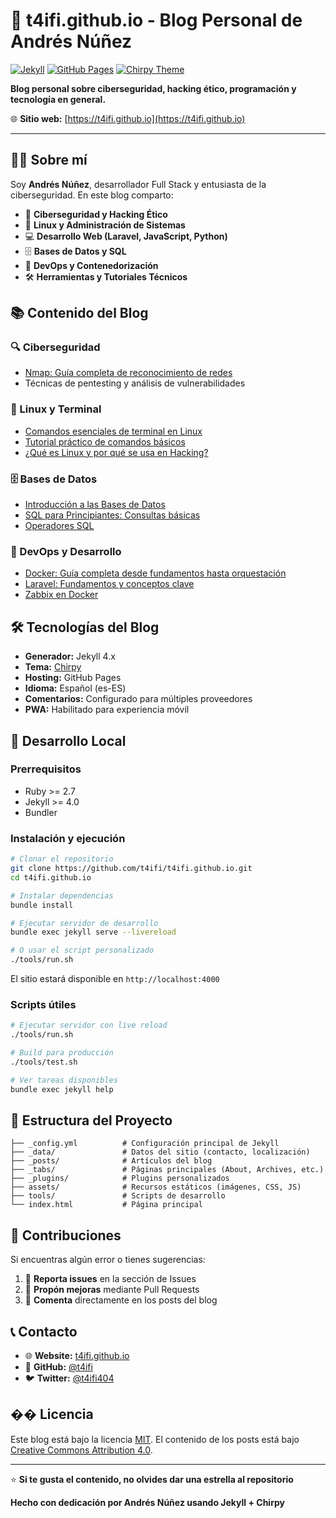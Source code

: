 # 🚀 t4ifi.github.io - Blog Personal de Andrés Núñez

[![Jekyll](https://img.shields.io/badge/Jekyll-CC0000?style=flat-square&logo=Jekyll&logoColor=white)](https://jekyllrb.com/)
[![GitHub Pages](https://img.shields.io/badge/GitHub%20Pages-222222?style=flat-square&logo=GitHub%20Pages&logoColor=white)](https://pages.github.com/)
[![Chirpy Theme](https://img.shields.io/badge/Theme-Chirpy-blue?style=flat-square)](https://github.com/cotes2020/jekyll-theme-chirpy)

**Blog personal sobre ciberseguridad, hacking ético, programación y tecnología en general.**

🌐 **Sitio web:** [https://t4ifi.github.io](https://t4ifi.github.io)

---

## 👨‍💻 Sobre mí

Soy **Andrés Núñez**, desarrollador Full Stack y entusiasta de la ciberseguridad. En este blog comparto:

- 🔐 **Ciberseguridad y Hacking Ético**
- 🐧 **Linux y Administración de Sistemas**
- 💻 **Desarrollo Web (Laravel, JavaScript, Python)**
- 🗄️ **Bases de Datos y SQL**
- 🐳 **DevOps y Contenedorización**
- 🛠️ **Herramientas y Tutoriales Técnicos**

## 📚 Contenido del Blog

### 🔍 Ciberseguridad
- [Nmap: Guía completa de reconocimiento de redes](/_posts/2025-05-14-nmap.md)
- Técnicas de pentesting y análisis de vulnerabilidades

### 🐧 Linux y Terminal
- [Comandos esenciales de terminal en Linux](/_posts/2025-05-16-Comandos.md)
- [Tutorial práctico de comandos básicos](/_posts/2025-05-16-ComandosBasicos.md)
- [¿Qué es Linux y por qué se usa en Hacking?](/_posts/2025-05-16-Linux.md)

### 🗄️ Bases de Datos
- [Introducción a las Bases de Datos](/_posts/2025-05-17-BaseDeDatos.md)
- [SQL para Principiantes: Consultas básicas](/_posts/2025-05-17-Consultas.md)
- [Operadores SQL](/_posts/2025-05-17-operadores.sql.md)

### 🚀 DevOps y Desarrollo
- [Docker: Guía completa desde fundamentos hasta orquestación](/_posts/2025-05-21-docker-introduccion-desde-cero.md)
- [Laravel: Fundamentos y conceptos clave](/_posts/2025-05-20-Laravel.md)
- [Zabbix en Docker](/_posts/2025-05-21-zabbix-en-docker.md)

## 🛠️ Tecnologías del Blog

- **Generador:** Jekyll 4.x
- **Tema:** [Chirpy](https://github.com/cotes2020/jekyll-theme-chirpy)
- **Hosting:** GitHub Pages
- **Idioma:** Español (es-ES)
- **Comentarios:** Configurado para múltiples proveedores
- **PWA:** Habilitado para experiencia móvil

## 🚀 Desarrollo Local

### Prerrequisitos
- Ruby >= 2.7
- Jekyll >= 4.0
- Bundler

### Instalación y ejecución

```bash
# Clonar el repositorio
git clone https://github.com/t4ifi/t4ifi.github.io.git
cd t4ifi.github.io

# Instalar dependencias
bundle install

# Ejecutar servidor de desarrollo
bundle exec jekyll serve --livereload

# O usar el script personalizado
./tools/run.sh
```

El sitio estará disponible en `http://localhost:4000`

### Scripts útiles

```bash
# Ejecutar servidor con live reload
./tools/run.sh

# Build para producción
./tools/test.sh

# Ver tareas disponibles
bundle exec jekyll help
```

## 📁 Estructura del Proyecto

```
├── _config.yml          # Configuración principal de Jekyll
├── _data/               # Datos del sitio (contacto, localización)
├── _posts/              # Artículos del blog
├── _tabs/               # Páginas principales (About, Archives, etc.)
├── _plugins/            # Plugins personalizados
├── assets/              # Recursos estáticos (imágenes, CSS, JS)
├── tools/               # Scripts de desarrollo
└── index.html           # Página principal
```

## 🤝 Contribuciones

Si encuentras algún error o tienes sugerencias:

1. 🐛 **Reporta issues** en la sección de Issues
2. 🔧 **Propón mejoras** mediante Pull Requests
3. 💬 **Comenta** directamente en los posts del blog

## 📞 Contacto

- 🌐 **Website:** [t4ifi.github.io](https://t4ifi.github.io)
- 🐙 **GitHub:** [@t4ifi](https://github.com/t4ifi)
- 🐦 **Twitter:** [@t4ifi404](https://twitter.com/t4ifi404)

## �� Licencia

Este blog está bajo la licencia [MIT](LICENSE). El contenido de los posts está bajo [Creative Commons Attribution 4.0](https://creativecommons.org/licenses/by/4.0/).

---

⭐ **Si te gusta el contenido, no olvides dar una estrella al repositorio**

**Hecho con dedicación por Andrés Núñez usando Jekyll + Chirpy**
